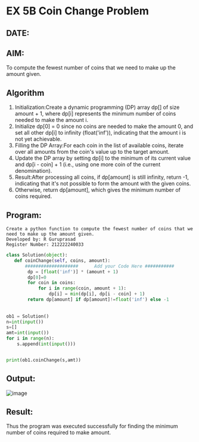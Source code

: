 # EX 5B Coin Change Problem
## DATE:
## AIM:
To compute the fewest number of coins that we need to make up the amount given.


## Algorithm
1. Initialization:Create a dynamic programming (DP) array dp[] of size amount + 1, where dp[i] represents the minimum number of coins needed to make the amount i.
2. Initialize dp[0] = 0 since no coins are needed to make the amount 0, and set all other dp[i] to infinity (float('inf')), indicating that the amount i is not yet achievable.
3. Filling the DP Array:For each coin in the list of available coins, iterate over all amounts from the coin's value up to the target amount.
4. Update the DP array by setting dp[i] to the minimum of its current value and dp[i - coin] + 1 (i.e., using one more coin of the current denomination).
5. Result:After processing all coins, if dp[amount] is still infinity, return -1, indicating that it's not possible to form the amount with the given coins.
6. Otherwise, return dp[amount], which gives the minimum number of coins required.

## Program:
```
Create a python function to compute the fewest number of coins that we need to make up the amount given.
Developed by: R Guruprasad
Register Number: 212222240033
```
```py
class Solution(object):
   def coinChange(self, coins, amount):
       ####################      Add your Code Here ###########
        dp = [float('inf')] * (amount + 1)
        dp[0]=0
        for coin in coins:
            for i in range(coin, amount + 1):
                dp[i] = min(dp[i], dp[i - coin] + 1)
        return dp[amount] if dp[amount]!=float('inf') else -1
      
      
ob1 = Solution()
n=int(input())
s=[]
amt=int(input())
for i in range(n):
    s.append(int(input()))


print(ob1.coinChange(s,amt))

```

## Output:
![image](https://github.com/user-attachments/assets/9d0b666f-498e-4784-99ff-36b168a86610)



## Result:
Thus the program was executed successfully for finding the minimum number of coins required to make amount.
